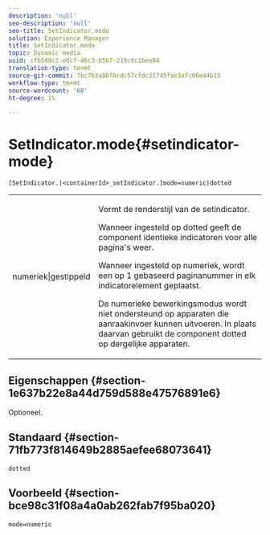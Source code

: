 ```yaml
---
description: 'null'
seo-description: 'null'
seo-title: SetIndicator.mode
solution: Experience Manager
title: SetIndicator.mode
topic: Dynamic media
uuid: cfb549c2-e0cf-46c3-b5b7-219c8c1bee94
translation-type: tm+mt
source-git-commit: 7bc7b3a86fbcdc57cfdc31745fae3afc06e44b15
workflow-type: tm+mt
source-wordcount: '68'
ht-degree: 1%

---
```



# SetIndicator.mode{#setindicator-mode}

`[SetIndicator.|<containerId>_setIndicator.]mode=numeric|dotted`

<table id="table_0BEA0B5FFDF64E5594B534B2A87A6D88"> 
 <tbody> 
  <tr> 
   <td colname="col1"> <p> <span class="codeph"> numeriek|gestippeld</span> </p> </td> 
   <td colname="col2"> <p> Vormt de renderstijl van de setindicator. </p> <p>Wanneer ingesteld op <span class="codeph"> dotted</span> geeft de component identieke indicatoren voor alle pagina's weer. </p> <p>Wanneer ingesteld op <span class="codeph"> numeriek</span>, wordt een op 1 gebaseerd paginanummer in elk indicatorelement geplaatst. </p> <p>De <span class="codeph"> numerieke</span> bewerkingsmodus wordt niet ondersteund op apparaten die aanraakinvoer kunnen uitvoeren. In plaats daarvan gebruikt de component <span class="codeph"> dotted</span> op dergelijke apparaten. </p> </td> 
  </tr> 
 </tbody> 
</table>

## Eigenschappen {#section-1e637b22e8a44d759d588e47576891e6}

Optioneel.

## Standaard {#section-71fb773f814649b2885aefee68073641}

`dotted`

## Voorbeeld {#section-bce98c31f08a4a0ab262fab7f95ba020}

`mode=numeric`
